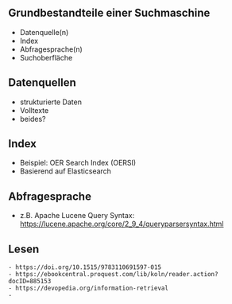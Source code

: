 ## Grundbestandteile einer Suchmaschine
* Datenquelle(n)
* Index
* Abfragesprache(n)
* Suchoberfläche
## Datenquellen
* strukturierte Daten
* Volltexte
* beides?
## Index
* Beispiel: OER Search Index (OERSI)
* Basierend auf Elasticsearch
## Abfragesprache
* z.B. Apache Lucene Query Syntax: https://lucene.apache.org/core/2_9_4/queryparsersyntax.html
## Lesen
	- https://doi.org/10.1515/9783110691597-015
	- https://ebookcentral.proquest.com/lib/koln/reader.action?docID=885153
	- https://devopedia.org/information-retrieval
	-